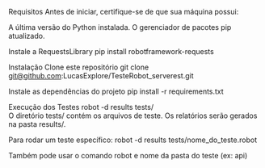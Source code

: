 Requisitos
Antes de iniciar, certifique-se de que sua máquina possui:

A última versão do Python instalada.
O gerenciador de pacotes pip atualizado.

Instale a RequestsLibrary
pip install robotframework-requests

Instalação
Clone este repositório
git clone git@github.com:LucasExplore/TesteRobot_serverest.git


Instale as dependências do projeto
pip install -r requirements.txt  

Execução dos Testes
robot -d results tests/  
O diretório tests/ contém os arquivos de teste.
Os relatórios serão gerados na pasta results/.

Para rodar um teste específico:
robot -d results tests/nome_do_teste.robot  

Também pode usar o comando robot e nome da pasta do teste (ex: api)
